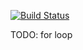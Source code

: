 [![Build Status](https://travis-ci.org/nicosmaris/flink-piepeline.svg?branch=master)](https://travis-ci.org/nicosmaris/flink-pipeline)

TODO: for loop


